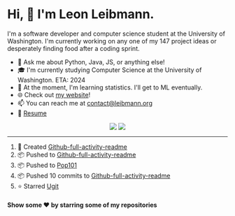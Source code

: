 # Hi, 👋 I'm Leon Leibmann.
I'm a software developer and computer science student at the University of Washington. I'm currently working on any one of my 147 project ideas or desperately finding food after a coding sprint.

- 💬 Ask me about Python, Java, JS, or anything else!
- 🎓 I'm currently studying Computer Science at the University of Washington. ETA: 2024
- 🌱 At the moment, I'm learning statistics. I'll get to ML eventually.
- 🌐 Check out [my website](https://leibmann.org)!
- 📫 You can reach me at [contact@leibmann.org](mailto:contact@leibmann.org)
- 📄 [Resume](https://leibmann.org/Leon_Leibmann_Resume.pdf)

<div align="middle">
<img align="top" src="https://github-readme-stats.vercel.app/api/top-langs/?username=Pop101&layout=compact&theme=transparent&hide_border=true&hide=css">
<img align="top" src="https://github-readme-stats.vercel.app/api?username=Pop101&show_icons=true&theme=transparent&hide_border=true&count_private=true&hide=issues,contribs">
</div>

---
<!--START_SECTION:activity-->
1. 🎉 Created [Github-full-activity-readme](https://github.com/Pop101/github-full-activity-readme)
2. 📦 Pushed to [Github-full-activity-readme](https://github.com/Pop101/github-full-activity-readme)
3. 📦 Pushed to [Pop101](https://github.com/Pop101/Pop101)
4. 📦 Pushed 10 commits to [Github-full-activity-readme](https://github.com/Pop101/github-full-activity-readme)
5. ⭐️ Starred [Ugit](https://github.com/turfptax/ugit)
<!--END_SECTION:activity-->

#### Show some ❤️ by starring some of my repositories
